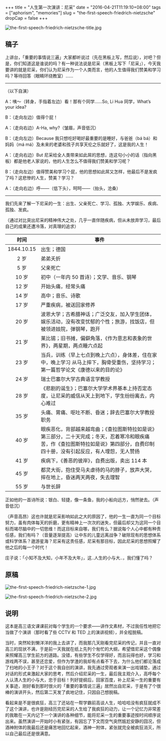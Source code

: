 +++
title = "人生第一次演讲：尼采"
date = "2016-04-21T11:19:10+08:00"
tags = ["aphorism", "memories"]
slug = "the-first-speech-friedrich-nietzsche"
dropCap = false
+++

![the-first-speech-friedrich-nietzsche-title.jpg](/images/the-first-speech-friedrich-nietzsche-title.jpg "尼采")

## 稿子

上讲台，「重要的事情说三遍」大家都听说过（先在黑板上写，然后说），对吧？但是，你们知道这是谁说的吗？有一种说法说是尼采（黑板上写下「尼采」），今天我要讲的就是尼采，你们认为尼采作为一个人类而言，他的人生值得我们赞美和学习吗？等待回答（眼睛环绕教室）……

---

（以下自演）

A：咦～（转身，手指着左边）看！那有个同学……So, Li Hua 同学，What’s your idea?

B：（走向左边）值得个屁！

A：（走向右边）A-Ha, why?（皱眉，声音低沉）

B：（走向左边）Because 我只想吃好喝好最重要的是睡好，与爸爸（bá bá）和妈妈（má má）及未来的老婆和孩子共享天伦之乐就好了，这是我的人生！

A：（走向右边）But 尼采给全人类带来如此屌的思想，连这句小小的话（指向黑板）都是他老人家说的，他的人生怎么不值得我们赞美和学习呢？

B：（走向左边）值得赞美和学习个屁，他的思想如此屌又怎样，他最后不是发疯了吗？这悲惨的人生，赞美？学习？

A：（走向右边）呼——（低下头），呵呵——（抬头，沧桑）

---

我们先来了解一下尼采的一生：出生、父亲死亡、学习、孤独、大学娱乐、疾病、孤独、发疯。

（通过对比突出尼采的精神伟大之处，几乎一直伴随疾病，但从未放弃学习，最后自己的成果还遭冷落，对真理的追求）

时间 | 事件
:---:|---
1844.10.15 | 出生；德国
2 岁 | 弟弟夭折
5 岁 | 父亲死亡
10 岁 | 初中（一年内 50 首诗）；文学、音乐、钢琴
12 岁 | 开始头痛，经常头痛
14 岁 | 高中；音乐、诗歌
17 岁 | 严重疾病，被送回家修养
20 岁 | 波恩大学；古希腊神话；广泛交友，加入学生团体，娱乐活动，没有改变忧郁的个性；旅游，找饭店，但被领进妓院，弹钢琴，跑开
21 岁 | 莱比锡；旧书摊，偏僻角落，《作为意志和表象的世界》，两星期，两点睡六点起
23 岁 | 当兵，训练（早上七点到晚上六点），身体差，住在家中，晚上学习 从马上摔下，胸骨受重伤，坚持学习；第一篇哲学论文《康德以来的目的论》
24 岁 | 瑞士巴塞尔大学古典语言学教授
28 岁 | 《悲剧的诞生》；巴塞尔大学学术界基本上持否定态度，让尼采的威信从天上到地下，学生纷纷离去，内心难过
35 岁 | 头痛、胃痛、呕吐不断、昏迷；辞去巴塞尔大学教授职务
40 岁 | 眼疾恶化，背部越来越弯曲；《查拉图斯特拉如是说》第三部分，二十天完成；冬天，忍着寒冷和眼疾痛苦，作《查拉图斯特拉如是说》第四部分，自费印制四十册，没有引起反应，有人埋怨，无人赞扬
41 岁 | 疾病下，《善恶的彼岸》，自费出版，卖出 114 本
45 岁 | 都灵大街，抱住受马夫虐待的马的脖子，放声大哭，摔在地上，昏迷两天两夜，失去理智
55 岁 | 与世长辞

正如他的一首诗所说：银白、轻捷，像一条鱼，我的小船向远方，悄然驶去。（声音低沉）

（声音高昂）这也许就是尼采影响如此之大的原因了，他的一生一直为同一个目标努力，虽有肉体每天的折磨，更有精神上一次次的迷失，但最后却又为这同一个目标而竭尽脑中的一切思维！而这目标来自哪，我们有么？据说每个人心中都有种责任感，我们有吗？（音量逐渐提高）让中东的儿童远离战争？破除现有的思想体系或科学体系？遨游星海？尼采有这责任感，尼采有那目标，因此尼采的思想照耀了他之后的每一个时代！

庄子说：「小知不及大知，小年不及大年」，这..人生的小与大..，我们懂了吗？

## 原稿

![the-first-speech-friedrich-nietzsche-1.jpg](/images/the-first-speech-friedrich-nietzsche-1.jpg)

![the-first-speech-friedrich-nietzsche-2.jpg](/images/the-first-speech-friedrich-nietzsche-2.jpg)

## 说明

这本是高三语文课课前对每个学生的一个要求——讲作文素材，不过我任性地把它当做了个演讲（那时看了些 CCTV 和 TED 上的演讲视频），并全程脱稿。

当时，突然轮到懒洋洋的我上去讲了，而我那几天刚看完尼采的传记，并且一直对高三的现状不满，于是前一天我就在纸上先列个匆忙的大纲，希望借尼采这个偶像来照耀高三学生前方的道路。没错，有些学生不仅学得好，而且玩得也好，学习和游戏两不误，甚至还恋爱，但作为学渣的我却有点看不下去，为什么他们都沦落成了扫地的小王子？对于这个我自创的演讲，我先通过旁观者来演一出戏铺垫，通过对话的形式来激起大家的思考，然后介绍尼采的一生，最后我主观介入，高呼每个人认清人生的小与大，忠于目标！列好提纲后，回家百度，补上尼采一生的重要有关事迹，刚好看到那时很火的「重要的事情说三遍」居然出自尼采，于是有了个很棒的演讲开头，然后第二天发了疯地记住，只因自己想脱稿。

看起来是不是很疯狂，高三了还站在一帮学霸前高谈人生，哈哈哈没有疯狂就成不了这个演讲，也许是刚经历完尼采的人生给了我疯狂的动力，让一个记忆力非常差的我敢在一天内记下一个演讲的各种细节，能将尼采一生的重要事迹按时间顺序说出来。虽然演讲一开始时小有紧张，有因忘了下文而空气突然尴尬安静的囧况，但酒神附体的我最后还是痛苦地回忆起来，酒神一附体，紧张就完全被疯狂消灭，所以自己最后还是很满意。
